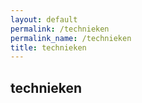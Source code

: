 ```yaml
---
layout: default
permalink: /technieken
permalink_name: /technieken
title: technieken
---
```


## technieken
